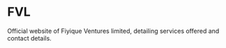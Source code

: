 # FVL
 Official website of Fiyique Ventures limited, detailing services offered and contact details.
